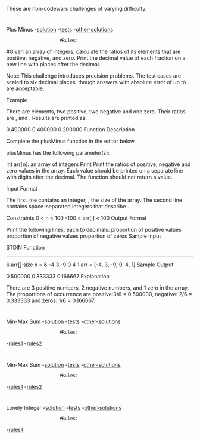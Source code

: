 These are non-codewars challenges of varying difficulty.
#
#
Plus Minus
-[solution](./OtherChallenges/plus-minus.js)
-[tests](none)
-[other-solutions](none)
                      
                        #Rules:

#Given an array of integers, calculate the ratios of its elements that are positive, negative, and zero. Print the decimal value of each fraction on a new line with  places after the decimal.

Note: This challenge introduces precision problems. The test cases are scaled to six decimal places, though answers with absolute error of up to  are acceptable.

Example

There are  elements, two positive, two negative and one zero. Their ratios are ,  and . Results are printed as:

0.400000
0.400000
0.200000
Function Description

Complete the plusMinus function in the editor below.

plusMinus has the following parameter(s):

int arr[n]: an array of integers
Print
Print the ratios of positive, negative and zero values in the array. Each value should be printed on a separate line with  digits after the decimal. The function should not return a value.

Input Format

The first line contains an integer, , the size of the array.
The second line contains  space-separated integers that describe .

Constraints
0 < n < 100
-100 < arr[i] < 100
Output Format

Print the following  lines, each to  decimals:
proportion of positive values
proportion of negative values
proportion of zeros
Sample Input

STDIN           Function
-----           --------
6               arr[] size n = 6
-4 3 -9 0 4 1   arr = [-4, 3, -9, 0, 4, 1]
Sample Output

0.500000
0.333333
0.166667
Explanation

There are 3 positive numbers, 2 negative numbers, and 1 zero in the array.
The proportions of occurrence are positive:3/6 = 0.500000, negative: 2/6 = 0.333333 and zeros: 1/6 = 0.166667.
#
#
Min-Max Sum
-[solution](./other-hallenges/min-max-sum.js)
-[tests](none)
-[other-solutions](none)
                      
                        #Rules:

-[rules1](/assets/min-max-sum1.png)
-[rules2](/assets/min-max-sum2.png)
#
#
Min-Max Sum
-[solution](./other-hallenges/time-conversion.js)
-[tests](none)
-[other-solutions](none)
                      
                        #Rules:

-[rules1](/assets/time-conversion1.png)
-[rules2](/assets/time-conversion2.png)
#
#
Lonely Integer
-[solution](./other-hallenges/lonely-integer.js)
-[tests](none)
-[other-solutions](none)
                      
                        #Rules:

-[rules1](/assets/lonely-integer.png)
